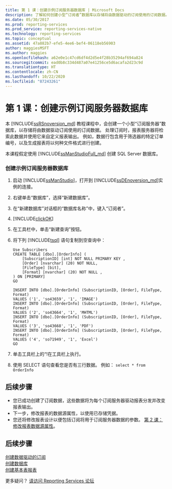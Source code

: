 ```yaml
---
title: 第 1 课：创建示例订阅服务器数据库 | Microsoft Docs
description: 了解如何创建小型“订阅者”数据库以存储将由数据驱动的订阅使用的订阅数据。
ms.date: 05/30/2017
ms.prod: reporting-services
ms.prod_service: reporting-services-native
ms.technology: reporting-services
ms.topic: conceptual
ms.assetid: 47a882b7-efe5-4ee6-bef4-06118eb56903
author: maggiesMSFT
ms.author: maggies
ms.openlocfilehash: a62e0e1c47cd6df4d2d5e4f28b35294af694a824
ms.sourcegitcommit: ead0b8c334d487a07e41256ce5d6acafa2d23c9d
ms.translationtype: HT
ms.contentlocale: zh-CN
ms.lasthandoff: 10/22/2020
ms.locfileid: "87243261"
---
```

# <a name="lesson-1-creating-a-sample-subscriber-database"></a>第 1 课：创建示例订阅服务器数据库

本 [!INCLUDE[ssRSnoversion_md](../includes/ssrsnoversion-md.md)] 教程课程中，会创建一个小型“订阅服务器”数据库，以存储将由数据驱动订阅使用的订阅数据。 处理订阅时，报表服务器将检索此数据并使用它来自定义报表输出。 例如，数据行包含用于筛选器的特定订单编号，以及生成报表将以何种文件格式进行创建。  
  
本课程假定使用 [!INCLUDE[ssManStudioFull_md](../includes/ssmanstudiofull-md.md)] 创建 SQL Server 数据库。  
  
### <a name="to-create-a-sample-subscriber-database"></a>创建示例订阅服务器数据库  
  
1.  启动 [!INCLUDE[ssManStudio](../includes/ssmanstudio-md.md)]，打开到 [!INCLUDE[ssDEnoversion_md](../includes/ssdenoversion-md.md)]实例的连接。  
  
2.  右键单击“数据库”，选择“新建数据库”。  
  
3.  在“新建数据库”对话框的“数据库名称”中，键入“订阅者”。 
4. [!INCLUDE[clickOK](../includes/clickok-md.md)]  
  
5.  在工具栏中，单击“新建查询”按钮。  
  
6.  将下列 [!INCLUDE[tsql](../includes/tsql-md.md)] 语句复制到空查询中：  
  
    ```  
    Use Subscribers  
    CREATE TABLE [dbo].[OrderInfo] (  
        [SubscriptionID] [int] NOT NULL PRIMARY KEY ,  
        [Order] [nvarchar] (20) NOT NULL,  
        [FileType] [bit],  
        [Format] [nvarchar] (20) NOT NULL ,  
    ) ON [PRIMARY]  
    GO  
  
    INSERT INTO [dbo].[OrderInfo] (SubscriptionID, [Order], FileType, Format)   
    VALUES ('1', 'so43659', '1', 'IMAGE')  
    INSERT INTO [dbo].[OrderInfo] (SubscriptionID, [Order], FileType, Format)   
    VALUES ('2', 'so43664', '1', 'MHTML')  
    INSERT INTO [dbo].[OrderInfo] (SubscriptionID, [Order], FileType, Format)   
    VALUES ('3', 'so43668', '1', 'PDF')  
    INSERT INTO [dbo].[OrderInfo] (SubscriptionID, [Order], FileType, Format)   
    VALUES ('4', 'so71949', '1', 'Excel')  
    GO  
    ```  
  
7.  单击工具栏上的“!在工具栏上执行。  
  
8.  使用 SELECT 语句查看您是否有三行数据。 例如： `select * from OrderInfo`  
  
## <a name="next-steps"></a>后续步骤  
+ 您已成功创建了订阅数据，这些数据将为每个订阅服务器驱动报表分发并改变报表输出。 
+ 下一步，修改报表的数据源属性，以使用已存储凭据。 
+ 您还将修改报表设计以便包括订阅将用于订阅服务器数据的参数。 [第 2 课：修改报表数据源属性](../reporting-services/lesson-2-modifying-the-report-data-source-properties.md)。  

## <a name="next-steps"></a>后续步骤

[创建数据驱动的订阅](../reporting-services/create-a-data-driven-subscription-ssrs-tutorial.md)  
[创建数据库](../relational-databases/databases/create-a-database.md)  
[创建基本表报表](../reporting-services/create-a-basic-table-report-ssrs-tutorial.md)  

更多疑问？ [请访问 Reporting Services 论坛](https://go.microsoft.com/fwlink/?LinkId=620231)
